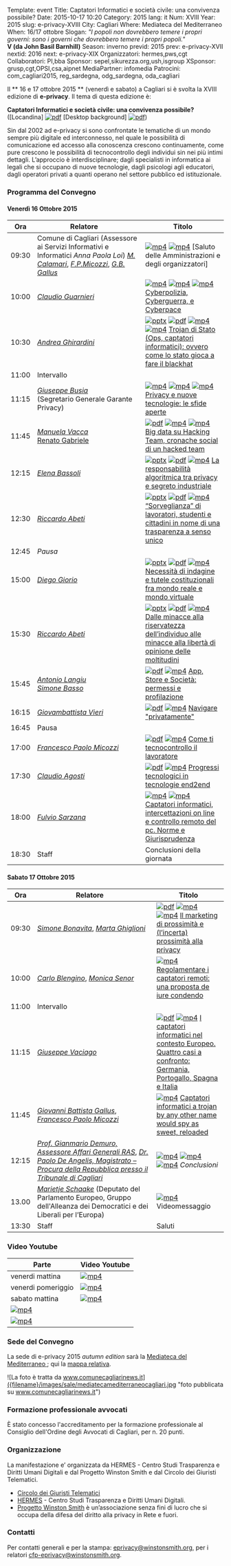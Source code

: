 Template: event
Title: Captatori Informatici e società civile: una convivenza possibile?
Date: 2015-10-17 10:20
Category: 2015
lang: it
Num: XVIII
Year: 2015
slug: e-privacy-XVIII
City: Cagliari
Where: Mediateca del Mediterraneo<br/>
When: 16/17 ottobre
Slogan: <i>"I popoli non dovrebbero temere i propri governi: sono i governi che dovrebbero temere i propri popoli."</i><br/><b>V (da John Basil Barnhill)</b>
Season: inverno
previd: 2015
prev: e-privacy-XVII
nextid: 2016
next: e-privacy-XIX
Organizzatori: hermes,pws,cgt
Collaboratori: PI,bba
Sponsor: sepel,sikurezza.org,ush,isgroup
XSponsor: grusp,cgt,OPSI,csa,aipnet
MediaPartner: infomedia
Patrocini: com_cagliari2015, reg_sardegna, odg_sardegna, oda_cagliari


Il ** 16 e 17 ottobre 2015 ** (venerdì e sabato) a Cagliari si è
svolta la XVIII edizione di **e-privacy**. Il tema di questa edizione
è:

**Captatori Informatici e società civile: una convivenza possibile?** ([Locandina] [![pdf](/images/icon/presentation.png)](http://urna.winstonsmith.org/materiali/2015we/atti/ep2015we_locandina_convegno.pdf) [Desktop background] [![pdf](/images/icon/presentation.png)](http://urna.winstonsmith.org/materiali/2015we/atti/ep2015we_locandina_bundestrojaner.pdf))


Sin dal 2002 ad e-privacy si sono confrontate le tematiche di un mondo sempre più digitale ed interconnesso, nel quale le possibilità di comunicazione ed accesso alla conoscenza crescono continuamente, come pure crescono le possibilità di tecnocontrollo degli individui sin nei più intimi dettagli. L’approccio è interdisciplinare; dagli specialisti in informatica ai legali che si occupano di nuove tecnologie, dagli psicologi agli educatori, dagli operatori privati a quanti operano nel settore pubblico ed istituzionale.


### <a name="programma"></a>Programma del Convegno
 
#### <a name="gi"></a>Venerdì 16 Ottobre 2015

  **Ora** | &nbsp;&nbsp;&nbsp;&nbsp;&nbsp;&nbsp;&nbsp;&nbsp;&nbsp;&nbsp;&nbsp;&nbsp;**Relatore**&nbsp;&nbsp;&nbsp;&nbsp;&nbsp;&nbsp;&nbsp;&nbsp;&nbsp;&nbsp;&nbsp;&nbsp;&nbsp;&nbsp;&nbsp;&nbsp; | **Titolo** |
  ------- | ------- | ------- |
09:30 | Comune di Cagliari (Assessore ai Servizi Informativi e Informatici _Anna Paola Loi_) [_M. Calamari_](/e-privacy-XVIII-relatori.html#calamari), [_F.P.Micozzi_](/e-privacy-XVIII-relatori.html#micozzi), [_G.B. Gallus_](/e-privacy-XVIII-relatori.html#gallus) | [![mp4](/images/icon/video.png)](http://urna.winstonsmith.org/materiali/2015we/video/ep2015we_00_saluti_Gallus_Micozzi_Loi_Calamari.avi)  [![mp4](/images/icon/video.png)](http://urna.winstonsmith.org/materiali/2015we/video/ep2015we_00_Marietje_Schaake.avi)  [Saluto delle Amministrazioni e degli organizzatori] |
10:00  | [_Claudio Guarnieri_](/e-privacy-XVIII-relatori.html#guarnieri) | [![mp4](/images/icon/video.png)](http://urna.winstonsmith.org/materiali/2015we/video/ep2015we_01_Guarneri_Cyberpolizia_Cyberguerra_e_Cyberpace.avi)  [![mp4](/images/icon/qa.png)](http://urna.winstonsmith.org/materiali/2015we/video/ep2015we_01_Guarneri_Cyberpolizia_Cyberguerra_e_Cyberpace_QandA_1.avi) [![mp4](/images/icon/qa.png)](http://urna.winstonsmith.org/materiali/2015we/video/ep2015we_01_Guarneri_Cyberpolizia_Cyberguerra_e_Cyberpace_QandA_2.avi)  [Cyberpolizia, Cyberguerra, e Cyberpace](/e-privacy-XVIII-interventi.html#guarnieri) |
10:30  | [_Andrea Ghirardini_](/e-privacy-XVIII-relatori.html#ghilardini) | [![pptx](/images/icon/presentation-ppt.png)](http://urna.winstonsmith.org/materiali/2015we/atti/ep2015we_02_Ghirardini_trojan_di_stato.pptx) [![pdf](/images/icon/presentation.png)](http://urna.winstonsmith.org/materiali/2015we/atti/ep2015we_02_Ghirardini_trojan_di_stato.pdf) [![mp4](/images/icon/video.png)](http://urna.winstonsmith.org/materiali/2015we/video/ep2015we_02_Ghirardini_trojan_di_stato.avi)  [![mp4](/images/icon/qa.png)](http://urna.winstonsmith.org/materiali/2015we/video/ep2015we_02_Ghirardini_trojan_di_stato_QandA.avi)  [Trojan di Stato (Ops, captatori informatici): ovvero come lo stato gioca a fare il blackhat](/e-privacy-XVIII-interventi.html#ghilardini) |
11:00 | Intervallo	|
11:15 | [_Giuseppe Busia_](/e-privacy-XVIII-relatori.html#busia)<br>(Segretario Generale Garante Privacy) | [![mp4](/images/icon/video.png)](http://urna.winstonsmith.org/materiali/2015we/video/ep2015we_03_Busia_privacy_e_nuove_tecnologie_le_sfide_aperte.avi)  [![mp4](/images/icon/qa.png)](http://urna.winstonsmith.org/materiali/2015we/video/ep2015we_03_Busia_privacy_e_nuove_tecnologie_le_sfide_aperte_QandA_1.avi) [![mp4](/images/icon/qa.png)](http://urna.winstonsmith.org/materiali/2015we/video/ep2015we_03_Busia_privacy_e_nuove_tecnologie_le_sfide_aperte_QandA_2.avi) [Privacy e nuove tecnologie: le sfide aperte](/e-privacy-XVIII-interventi.html#busia) |
11:45 | [_Manuela Vacca_](/e-privacy-XVIII-relatori.html#vacca) <br/> [Renato Gabriele](/e-privacy-XVIII-relatori.html#gabriele) | [![pdf](/images/icon/presentation.png)](http://urna.winstonsmith.org/materiali/2015we/atti/ep2015we_04_Vacca_Gabriele_big_data_su_hacked_team.pdf) [![mp4](/images/icon/video.png)](http://urna.winstonsmith.org/materiali/2015we/video/ep2015we_04_Vacca_big_data_su_Hacking_Team_1.avi)  [![mp4](/images/icon/qa.png)](http://urna.winstonsmith.org/materiali/2015we/video/ep2015we_04_Vacca_big_data_su_Hacking_Team_2_e_QandA.avi)  [Big data su Hacking Team, cronache social di un hacked team](/e-privacy-XVIII-interventi.html#vacca) |
12:15 | [_Elena Bassoli_](/e-privacy-XVIII-relatori.html#bassoli) | [![pptx](/images/icon/presentation-ppt.png)](http://urna.winstonsmith.org/materiali/2015we/atti/ep2015we_05_Bassoli_teoria_responsabilita_algoritmica_globale.ppt) [![pdf](/images/icon/presentation.png)](http://urna.winstonsmith.org/materiali/2015we/atti/ep2015we_05_Bassoli_teoria_responsabilita_algoritmica_globale.pdf) [![mp4](/images/icon/video.png)](http://urna.winstonsmith.org/materiali/2015we/video/ep2015we_05_Bassoli_responsabilita_algoritmica.avi)   [La responsabilità algoritmica tra privacy e segreto industriale](/e-privacy-XVIII-interventi.html#bassoli) |
12:30 | [_Riccardo Abeti_](/e-privacy-XVIII-relatori.html#abeti) | [![pptx](/images/icon/presentation-ppt.png)](http://urna.winstonsmith.org/materiali/2015we/atti/ep2015we_06_Abeti_sorveglianza_lavoratori.pptx) [![pdf](/images/icon/presentation.png)](http://urna.winstonsmith.org/materiali/2015we/atti/ep2015we_06_Abeti_sorveglianza_lavoratori.pdf) [![mp4](/images/icon/video.png)](http://urna.winstonsmith.org/materiali/2015we/video/ep2015we_06_Abeti__sorveglianza_lavoratori_studenti_e_cittadini.avi)  [“Sorveglianza” di lavoratori, studenti e cittadini in nome di una trasparenza a senso unico](/e-privacy-XVIII-interventi.html#abeti1) |
12:45 | *Pausa* | |
15:00 |	[_Diego Giorio_](/e-privacy-XVIII-relatori.html#giorio) | [![pptx](/images/icon/presentation-ppt.png)](http://urna.winstonsmith.org/materiali/2015we/atti/ep2015we_07_Giorio_necessita_di_indagine_e_tutele_costituzionali.pptx) [![pdf](/images/icon/presentation.png)](http://urna.winstonsmith.org/materiali/2015we/atti/ep2015we_07_Giorio_necessita_di_indagine_e_tutele_costituzionali.pdf) [![mp4](/images/icon/video.png)](http://urna.winstonsmith.org/materiali/2015we/video/ep2015we_07_Giorio_necessita_indagine_e_tutele_costituzionali.avi) [Necessità di indagine e tutele costituzionali fra mondo reale e mondo virtuale](/e-privacy-XVIII-interventi.html#giorio) |
15:30 |	[_Riccardo Abeti_](/e-privacy-XVIII-relatori.html#abeti) | [![pptx](/images/icon/presentation-ppt.png)](http://urna.winstonsmith.org/materiali/2015we/atti/ep2015we_08_Abeti_minacce_riservatezza_individuo.pptx) [![pdf](/images/icon/presentation.png)](http://urna.winstonsmith.org/materiali/2015we/atti/ep2015we_08_Abeti_minacce_riservatezza_individuo.pdf) [![mp4](/images/icon/video.png)](http://urna.winstonsmith.org/materiali/2015we/video/ep2015we_08_Abeti_minacce_riservatezza_individuo.avi) [Dalle minacce alla riservatezza dell’individuo alle minacce alla libertà di opinione delle moltitudini](/e-privacy-XVIII-interventi.html#abeti2) |
15:45 |	[_Antonio Langiu_](/e-privacy-XVIII-relatori.html#langiu) <br/> [_Simone Basso_](/e-privacy-XVIII-relatori.html#basso)  |  [![pdf](/images/icon/presentation.png)](http://urna.winstonsmith.org/materiali/2015we/atti/ep2015we_09_Langiu_apps_store_profilazione.pdf) [![mp4](/images/icon/video.png)](http://urna.winstonsmith.org/materiali/2015we/video/ep2015we_09_Langiu_app_store_e_societa.avi) [App, Store e Società: permessi e profilazione](/e-privacy-XVIII-interventi.html#langiu) |
16:15 | [_Giovambattista Vieri_](/e-privacy-XVIII-relatori.html#vieri) |  [![pdf](/images/icon/presentation.png)](http://urna.winstonsmith.org/materiali/2015we/atti/ep2015we_10_Vieri_navigare_privatamente.pdf) [![mp4](/images/icon/video.png)](http://urna.winstonsmith.org/materiali/2015we/video/ep2015we_10_Vieri_navigare_privatamente.avi) 	[Navigare "privatamente"](/e-privacy-XVIII-interventi.html#vieri) |
16:45 | Pausa ||
17:00 |	[_Francesco Paolo Micozzi_](/e-privacy-XVIII-relatori.html#micozzi) | [![pdf](/images/icon/presentation.png)](http://urna.winstonsmith.org/materiali/2015we/atti/ep2015we_11_Micozzi_come_ti_tecnocontrollo_il_lavoratore.pdf) [![mp4](/images/icon/video.png)](http://urna.winstonsmith.org/materiali/2015we/video/ep2015we_11_Micozzi_come_ti_tecnocontrollo_il_lavoratore.avi) [Come ti tecnocontrollo il lavoratore](/e-privacy-XVIII-interventi.html#micozzi) |
17:30 |	[_Claudio Agosti_](/e-privacy-XVIII-relatori.html#agosti) | [![pdf](/images/icon/presentation.png)](http://urna.winstonsmith.org/materiali/2015we/atti/ep2015we_12_Agosti_IPFS_interplanetary_file_system.pdf) [![mp4](/images/icon/video.png)](http://urna.winstonsmith.org/materiali/2015we/video/ep2015we_12_Agosti_progressi_tecnologie_end2end_interplanetary_file_system.avi) [Progressi tecnologici in tecnologie end2end](/e-privacy-XVIII-interventi.html#agosti) |
18:00 |	[_Fulvio Sarzana_](/e-privacy-XVIII-relatori.html#sarzana) | [![mp4](/images/icon/video.png)](http://urna.winstonsmith.org/materiali/2015we/video/ep2015we_13_Sarzana_captatori_informatici_norme_e_giurisprudenza.avi)  [![mp4](/images/icon/qa.png)](http://urna.winstonsmith.org/materiali/2015we/video/ep2015we_13_Sarzana_captatori_informatici_norme_e_giurisprudenza_QandA.avi)  [Captatori informatici, intercettazioni on line e controllo remoto del pc. Norme e Giurisprudenza](/e-privacy-XVIII-interventi.html#sarzana) |
18:30 |	Staff |	Conclusioni della giornata

#### <a name="ve"></a>Sabato 17 Ottobre 2015

  **Ora** | &nbsp;&nbsp;&nbsp;&nbsp;&nbsp;&nbsp;&nbsp;&nbsp;&nbsp;&nbsp;&nbsp;&nbsp;&nbsp;&nbsp;&nbsp;&nbsp;&nbsp;&nbsp;**Relatore**&nbsp;&nbsp;&nbsp;&nbsp;&nbsp;&nbsp;&nbsp;&nbsp;&nbsp;&nbsp;&nbsp;&nbsp;&nbsp;&nbsp;&nbsp;&nbsp;&nbsp;&nbsp;&nbsp;&nbsp;&nbsp;&nbsp; | **Titolo** |
  ------- | ------- | ------- |
09:30	|	[_Simone Bonavita_](/e-privacy-XVIII-relatori.html#bonavita), [_Marta Ghiglioni_](/e-privacy-XVIII-relatori.html#ghiglioni)	|	[![pdf](/images/icon/presentation.png)](http://urna.winstonsmith.org/materiali/2015we/atti/ep2015we_14_Ghiglioni_marketing_di_prossimita.pdf) [![mp4](/images/icon/video.png)](http://urna.winstonsmith.org/materiali/2015we/video/ep2015we_14_Ghiglioni_marketing_di_prossimita.avi)  [![mp4](/images/icon/qa.png)](http://urna.winstonsmith.org/materiali/2015we/video/ep2015we_14_Ghiglioni_marketing_di_prossimita_QandA.avi) [Il marketing di prossimità e (l’incerta) prossimità alla privacy](/e-privacy-XVIII-interventi.html#ghiglioni) |
10:00	|	[_Carlo Blengino_](/e-privacy-XVIII-relatori.html#blengino), [_Monica Senor_](/e-privacy-XVIII-relatori.html#senor)	| [![mp4](/images/icon/video.png)](http://urna.winstonsmith.org/materiali/2015we/video/ep2015we_16_dibattito_Blengino_regolamentare_i_captatori_remoti.avi) [Regolamentare i captatori remoti: una proposta de iure condendo](/e-privacy-XVIII-interventi.html#blengino) |
11:00	|	Intervallo ||
11:15	|	[_Giuseppe Vaciago_](/e-privacy-XVIII-relatori.html#vaciago)	|	[![pdf](/images/icon/presentation.png)](http://urna.winstonsmith.org/materiali/2015we/atti/ep2015we_16_Vaciago_captatori_in_Europa_4_casi_a_confronto.pdf)  [![mp4](/images/icon/video.png)](http://urna.winstonsmith.org/materiali/2015we/video/ep2015we_16_17_dibattito_Senor_regolamentare_i_captatori_remoti_Vaciago_captatori_nel_contesto_europeo.avi) [I captatori informatici nel contesto Europeo. Quattro casi a confronto: Germania, Portogallo, Spagna e Italia](/e-privacy-XVIII-interventi.html#vaciago) |
11:45	|	[_Giovanni Battista Gallus_](/e-privacy-XVIII-relatori.html#gallus), [_Francesco Paolo Micozzi_](/e-privacy-XVIII-relatori.html#micozzi)	|	[![mp4](/images/icon/video.png)](http://urna.winstonsmith.org/materiali/2015we/video/ep2015we_15_dibattito_Micozzi_captatori_informatici_trojan_by_other_name_reloaded.avi) [Captatori informatici a trojan by any other name would spy as sweet, reloaded](/e-privacy-XVIII-interventi.html#gallus) |
12:15	|	[_Prof. Gianmario Demuro, Assessore Affari Generali RAS_](/e-privacy-XVIII-relatori.html#demuro), [_Dr. Paolo De Angelis, Magistrato – Procura della Repubblica presso il Tribunale di Cagliari_](/e-privacy-XVIII-relatori.html#deangelis)	| [![mp4](/images/icon/video.png)](http://urna.winstonsmith.org/materiali/2015we/video/ep2015we_dibattito_seconda_parte_3_QandA_Demuro_DeAngelis.avi)	[![mp4](/images/icon/video.png)](http://urna.winstonsmith.org/materiali/2015we/video/ep2015we_dibattito_seconda_parte_4_Demauro_DeAngelis.avi)	[![mp4](/images/icon/video.png)](http://urna.winstonsmith.org/materiali/2015we/video/ep2015we_dibattito_seconda_parte_5_Demauro_DeAngelis.avi)	*Conclusioni* |
13.00   |   [_Marietje Schaake_](http://www.europarl.europa.eu/meps/fr/96945/MARIETJE_SCHAAKE_home.html)  (Deputato del Parlamento Europeo, Gruppo dell'Alleanza dei  Democratici e dei Liberali per l’Europa) |  [![mp4](/images/icon/video.png)](http://urna.winstonsmith.org/materiali/2015we/atti/ep2015we_19_Mep_Schaake_message_to_e-privacy15we.mp4) Videomessaggio 
13:30	|	Staff	|	Saluti | 



### Video Youtube


Parte | Video Youtube |
---- | ----- |
venerdi mattina | [![mp4](/images/icon/youtube.png)](https://www.youtube.com/watch?v=N0NtjTZE-1k)  |
venerdi pomeriggio | [![mp4](/images/icon/youtube.png)](https://www.youtube.com/watch?v=uH1XX5PL9dw) |
sabato mattina | [![mp4](/images/icon/youtube.png)](https://www.youtube.com/watch?v=_GOldgk5dOg ) |
| [![mp4](/images/icon/youtube.png)](https://www.youtube.com/watch?v=PLCZA0kcsS4) |
| [![mp4](/images/icon/youtube.png)](https://www.youtube.com/watch?v=HKUU1KWq444) |

### Sede del Convegno
  
La sede di e-privacy 2015 _autumn edition_ sarà la [ Mediateca del Mediterraneo ](http://www.comune.cagliari.it/portale/it/scheda_sito.page?contentId=SIT662); qui la [mappa relativa](http://www.openstreetmap.org/node/1582425200).   
  
![La foto è tratta da www.comunecagliarinews.it]({filename}/images/sale/mediatecamediterraneocagliari.jpg
 "foto pubblicata su www.comunecagliarinews.it")

### Formazione professionale avvocati

È stato concesso l'accreditamento per la formazione professionale al
Consiglio dell'Ordine degli Avvocati di Cagliari, per n. 20 punti.


### Organizzazione

La manifestazione e’ organizzata da HERMES - Centro Studi Trasparenza
e Diritti Umani Digitali e dal Progetto Winston Smith e dal Circolo dei
Giuristi Telematici.

 - [Circolo dei Giuristi Telematici](http://www.giuristitelematici.it/)
 - [HERMES](http://logioshermes.org/) \- Centro Studi Trasparenza e Diritti Umani Digitali.
 - [Progetto Winston Smith](http://pws.winstonsmith.org/) è un’associazione senza fini di lucro che si occupa della difesa del diritto alla privacy in Rete e fuori.
 

### Contatti

Per contatti generali e per la stampa: [eprivacy@winstonsmith.org](mailto:eprivacy@winstonsmith.org), per i relatori [cfp-eprivacy@winstonsmith.org](mailto:cfp-eprivacy@winstonsmith.org).

